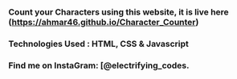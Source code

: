 ### Count your Characters using this website, it is live here (https://ahmar46.github.io/Character_Counter)

### Technologies Used : HTML, CSS & Javascript

### Find me on InstaGram: [@electrifying_codes.

[instagram]: https://www.instagram.com/electrifying_codes
